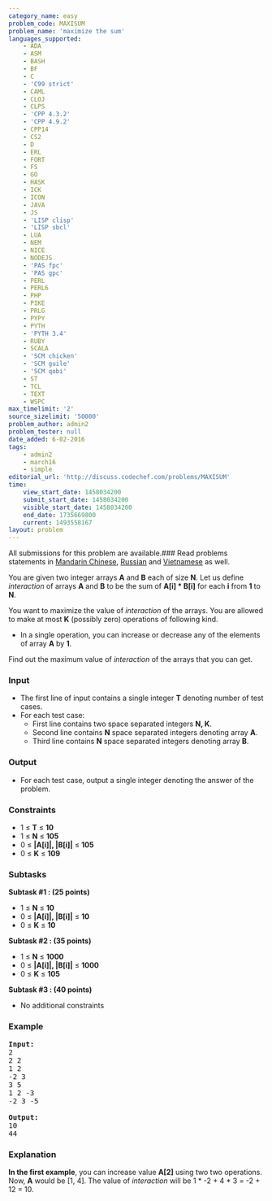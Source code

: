 ```yaml
---
category_name: easy
problem_code: MAXISUM
problem_name: 'maximize the sum'
languages_supported:
    - ADA
    - ASM
    - BASH
    - BF
    - C
    - 'C99 strict'
    - CAML
    - CLOJ
    - CLPS
    - 'CPP 4.3.2'
    - 'CPP 4.9.2'
    - CPP14
    - CS2
    - D
    - ERL
    - FORT
    - FS
    - GO
    - HASK
    - ICK
    - ICON
    - JAVA
    - JS
    - 'LISP clisp'
    - 'LISP sbcl'
    - LUA
    - NEM
    - NICE
    - NODEJS
    - 'PAS fpc'
    - 'PAS gpc'
    - PERL
    - PERL6
    - PHP
    - PIKE
    - PRLG
    - PYPY
    - PYTH
    - 'PYTH 3.4'
    - RUBY
    - SCALA
    - 'SCM chicken'
    - 'SCM guile'
    - 'SCM qobi'
    - ST
    - TCL
    - TEXT
    - WSPC
max_timelimit: '2'
source_sizelimit: '50000'
problem_author: admin2
problem_tester: null
date_added: 6-02-2016
tags:
    - admin2
    - march16
    - simple
editorial_url: 'http://discuss.codechef.com/problems/MAXISUM'
time:
    view_start_date: 1458034200
    submit_start_date: 1458034200
    visible_start_date: 1458034200
    end_date: 1735669800
    current: 1493558167
layout: problem
---
```

All submissions for this problem are available.###  Read problems statements in [Mandarin Chinese](http://www.codechef.com/download/translated/MARCH16/mandarin/MAXISUM.pdf), [Russian](http://www.codechef.com/download/translated/MARCH16/russian/MAXISUM.pdf) and [Vietnamese](http://www.codechef.com/download/translated/MARCH16/vietnamese/MAXISUM.pdf) as well.

You are given two integer arrays **A** and **B** each of size **N**. Let us define *interaction* of arrays **A** and **B** to be the sum of **A\[i\] \* B\[i\]** for each **i** from **1** to **N**.

You want to maximize the value of *interaction* of the arrays. You are allowed to make at most **K** (possibly zero) operations of following kind.

- In a single operation, you can increase or decrease any of the elements of array **A** by **1**.

Find out the maximum value of *interaction* of the arrays that you can get.

### Input

- The first line of input contains a single integer **T** denoting number of test cases.
- For each test case: 
  - First line contains two space separated integers **N, K**.
  - Second line contains **N** space separated integers denoting array **A**.
  - Third line contains **N** space separated integers denoting array **B**.

### Output

- For each test case, output a single integer denoting the answer of the problem.

### Constraints

- 1 ≤ **T** ≤ **10**
- 1 ≤ **N** ≤ **105**
- 0 ≤ **|A\[i\]|, |B\[i\]|** ≤ **105**
- 0 ≤ **K** ≤ **109**

### Subtasks

**Subtask #1 : (25 points)**

- 1 ≤ **N** ≤ **10**
- 0 ≤ **|A\[i\]|, |B\[i\]|** ≤ **10**
- 0 ≤ **K** ≤ **10**

**Subtask #2 : (35 points)**

- 1 ≤ **N** ≤ **1000**
- 0 ≤ **|A\[i\]|, |B\[i\]|** ≤ **1000**
- 0 ≤ **K** ≤ **105**

**Subtask #3 : (40 points)**

- No additional constraints

### Example

<pre><b>Input:</b>
2
2 2
1 2
-2 3
3 5
1 2 -3
-2 3 -5

<b>Output:</b>
10
44
</pre>
### Explanation

**In the first example**,
you can increase value **A\[2\]** using two two operations. Now, **A** would be \[1, 4\]. The value of *interaction* will be 1 \* -2 + 4 \* 3 = -2 + 12 = 10.
